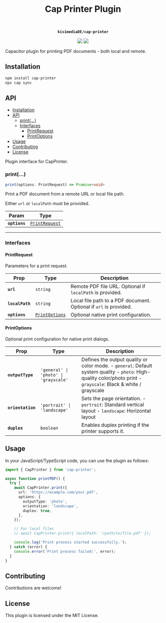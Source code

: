 <h1 align="center">Cap Printer Plugin</h1><br>
<p align="center"><strong><code>kisimediaDE/cap-printer</code></strong></p>
<p align="center">
  <img src="https://img.shields.io/maintenance/yes/2025?style=for-the-badge" />
  <a href="https://www.npmjs.com/package/cap-printer"><img src="https://img.shields.io/npm/dw/cap-printer?style=for-the-badge" /></a>
</p>
<p align="center">

Capacitor plugin for printing PDF documents - both local and remote.

</p>

## Installation

```bash
npm install cap-printer
npx cap sync
```

## API

- [Installation](#installation)
- [API](#api)
  - [print(...)](#print)
  - [Interfaces](#interfaces)
    - [PrintRequest](#printrequest)
    - [PrintOptions](#printoptions)
- [Usage](#usage)
- [Contributing](#contributing)
- [License](#license)

<docgen-api>
<!--Update the source file JSDoc comments and rerun docgen to update the docs below-->

Plugin interface for CapPrinter.

### print(...)

```typescript
print(options: PrintRequest) => Promise<void>
```

Print a PDF document from a remote URL or local file path.

Either `url` or `localPath` must be provided.

| Param         | Type                                                  |
| ------------- | ----------------------------------------------------- |
| **`options`** | <code><a href="#printrequest">PrintRequest</a></code> |

--------------------


### Interfaces


#### PrintRequest

Parameters for a print request.

| Prop            | Type                                                  | Description                                                       |
| --------------- | ----------------------------------------------------- | ----------------------------------------------------------------- |
| **`url`**       | <code>string</code>                                   | Remote PDF file URL. Optional if `localPath` is provided.         |
| **`localPath`** | <code>string</code>                                   | Local file path to a PDF document. Optional if `url` is provided. |
| **`options`**   | <code><a href="#printoptions">PrintOptions</a></code> | Optional native print configuration.                              |


#### PrintOptions

Optional print configuration for native print dialogs.

| Prop              | Type                                             | Description                                                                                                                                                      |
| ----------------- | ------------------------------------------------ | ---------------------------------------------------------------------------------------------------------------------------------------------------------------- |
| **`outputType`**  | <code>'general' \| 'photo' \| 'grayscale'</code> | Defines the output quality or color mode. - `general`: Default system quality - `photo`: High-quality color/photo print - `grayscale`: Black & white / grayscale |
| **`orientation`** | <code>'portrait' \| 'landscape'</code>           | Sets the page orientation. - `portrait`: Standard vertical layout - `landscape`: Horizontal layout                                                               |
| **`duplex`**      | <code>boolean</code>                             | Enables duplex printing if the printer supports it.                                                                                                              |

</docgen-api>

## Usage

In your JavaScript/TypeScript code, you can use the plugin as follows:

```typescript
import { CapPrinter } from 'cap-printer';

async function printPDF() {
  try {
    await CapPrinter.print({
      url: 'https://example.com/your.pdf',
      options: {
        outputType: 'photo',
        orientation: 'landscape',
        duplex: true,
      },
    });

    // For local files
    // await CapPrinter.print({ localPath: '/path/to/file.pdf' });

    console.log('Print process started successfully.');
  } catch (error) {
    console.error('Print process failed:', error);
  }
}
```

## Contributing

Contributions are welcome!

## License

This plugin is licensed under the MIT License.
